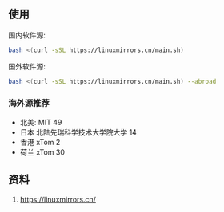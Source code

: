 ## 使用
国内软件源:
```Bash
bash <(curl -sSL https://linuxmirrors.cn/main.sh)
```
国外软件源:
```Bash
bash <(curl -sSL https://linuxmirrors.cn/main.sh) --abroad 
```
### 海外源推荐
- 北美: MIT 49
- 日本 北陆先瑞科学技术大学院大学 14
- 香港 xTom 2
- 荷兰 xTom 30

## 资料
1. https://linuxmirrors.cn/